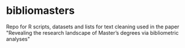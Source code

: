 # bibliomasters
Repo for R scripts, datasets and lists for text cleaning used in the paper "Revealing the research landscape of Master’s degrees via bibliometric analyses"
